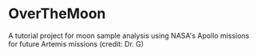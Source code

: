 # OverTheMoon
A tutorial project for moon sample analysis using NASA's Apollo missions for future Artemis missions (credit: Dr. G)
